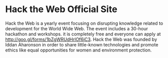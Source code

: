 # Hack the Web Official Site

Hack the Web is a yearly event focusing on disrupting knowledge related to development for the World Wide Web. The event includes a 30-hour hackathon and workshops. it is completely free and everyone can apply at http://goo.gl/forms/1bZgWRUdHrlOf6jC3. Hack the Web was founded by Iddan Aharonson in order to share little-known technologies and promote ethics like equal opportunities for women and environment protection.
